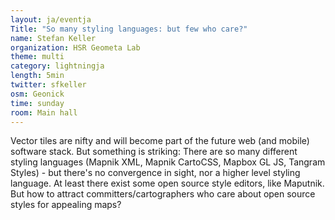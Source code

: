 ```yaml
---
layout: ja/eventja
Title: "So many styling languages: but few who care?"
name: Stefan Keller
organization: HSR Geometa Lab
theme: multi
category: lightningja
length: 5min
twitter: sfkeller
osm: Geonick
time: sunday
room: Main hall
---
```

Vector tiles are nifty and will become part of the future web (and mobile) software stack. But something is striking: There are so many different styling languages (Mapnik XML, Mapnik CartoCSS, Mapbox GL JS, Tangram Styles) - but there's no convergence in sight, nor a higher level styling language. At least there exist some open source style editors, like Maputnik. But how to attract committers/cartographers who care about open source styles for appealing maps?

